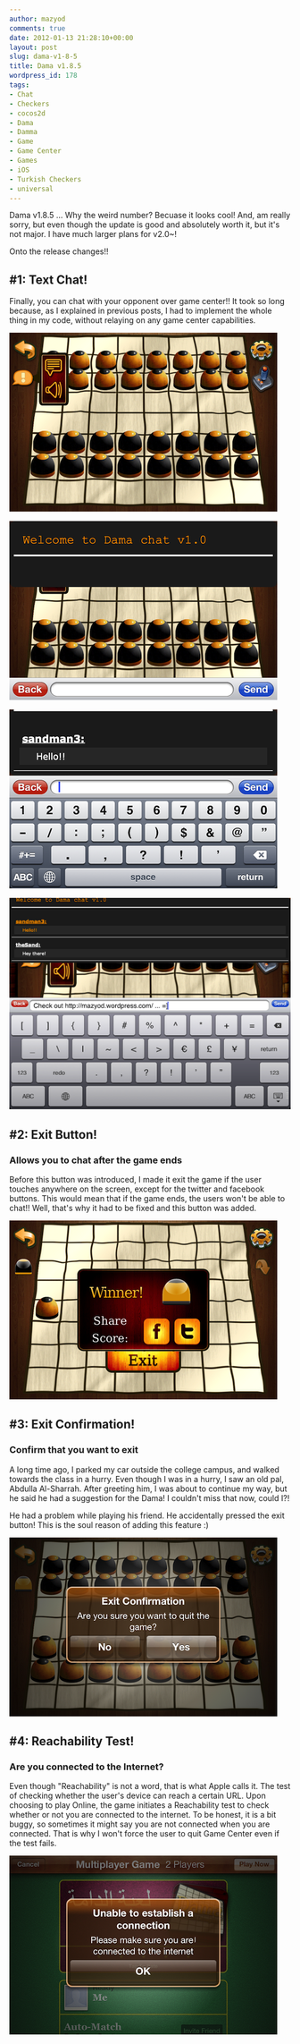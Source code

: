 ```yaml
---
author: mazyod
comments: true
date: 2012-01-13 21:28:10+00:00
layout: post
slug: dama-v1-8-5
title: Dama v1.8.5
wordpress_id: 178
tags:
- Chat
- Checkers
- cocos2d
- Dama
- Damma
- Game
- Game Center
- Games
- iOS
- Turkish Checkers
- universal
---
```


Dama v1.8.5 ... Why the weird number? Becuase it looks cool! And, am really sorry, but even though the update is good and absolutely worth it, but it's not major. I have much larger plans for v2.0~!

Onto the release changes!!


## #1: Text Chat!

Finally, you can chat with your opponent over game center!! It took so long because, as I explained in previous posts, I had to implement the whole thing in my code, without relaying on any game center capabilities.

[![image](/images/img_1203.png)](/images/img_1203.png)


[![image](/images/img_1204.png)](/images/img_1204.png)


[![image](/images/img_1205.png)](/images/img_1205.png)


[![image](/images/img_0001.png)](/images/img_0001.png)


## #2: Exit Button!


### Allows you to chat after the game ends


Before this button was introduced, I made it exit the game if the user touches anywhere on the screen, except for the twitter and facebook buttons. This would mean that if the game ends, the users won't be able to chat!! Well, that's why it had to be fixed and this button was added.

[![image](/images/img_1206.png)](/images/img_1206.png)


## #3: Exit Confirmation!




### Confirm that you want to exit


A long time ago, I parked my car outside the college campus, and walked towards the class in a hurry. Even though I was in a hurry, I saw an old pal, Abdulla Al-Sharrah. After greeting him, I was about to continue my way, but he said he had a suggestion for the Dama! I couldn't miss that now, could I?!

He had a problem while playing his friend. He accidentally pressed the exit button! This is the soul reason of adding this feature :)

[![image](/images/img_1202.png)](/images/img_1202.png)


## #4: Reachability Test!




### Are you connected to the Internet?


Even though "Reachability" is not a word, that is what Apple calls it. The test of checking whether the user's device can reach a certain URL. Upon choosing to play Online, the game initiates a Reachability test to check whether or not you are connected to the internet. To be honest, it is a bit buggy, so sometimes it might say you are not connected when you are connected. That is why I won't force the user to quit Game Center even if the test fails.

[![image](/images/img_1201.png)](/images/img_1201.png)
